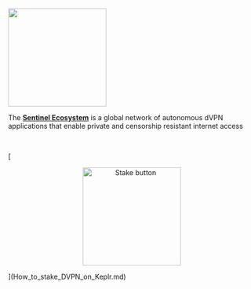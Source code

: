 # <p align="center">
  <img width="200" src="https://user-images.githubusercontent.com/95366163/148816863-bd7b1786-9610-4add-b619-d8ca0c76b000.png">
</p>

The [**Sentinel Ecosystem**](https://sentinel.co/) is a global network of autonomous dVPN applications that enable private and censorship resistant internet access

<br>

[<p align="center">
  <img width="200" alt="Stake button" src="https://user-images.githubusercontent.com/95366163/148816521-1e9cac9f-0d42-4653-b10d-bfb8fc6ae82a.png">
</p>](How_to_stake_DVPN_on_Keplr.md)

